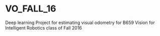 # VO_FALL_16
Deep learning Project for estimating visual odometry for B659 Vision for Intelligent Robotics class of Fall 2016 
